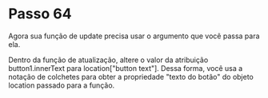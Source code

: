 # Passo 64

Agora sua função de update precisa usar o argumento que você passa para ela.

Dentro da função de atualização, altere o valor da atribuição button1.innerText para location["button text"]. Dessa forma, você usa a notação de colchetes para obter a propriedade "texto do botão" do objeto location passado para a função.